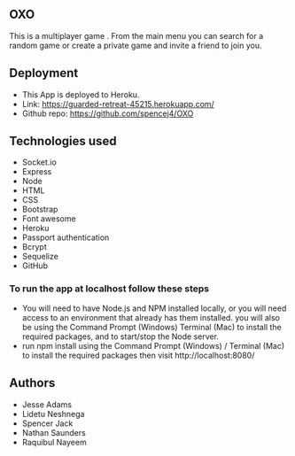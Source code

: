 ## OXO
This is a multiplayer game . From the main menu you can search for a random game or create a private game and invite a friend to join you.

## Deployment
* This App is deployed to Heroku.
* Link: https://guarded-retreat-45215.herokuapp.com/
* Github repo: https://github.com/spencej4/OXO

## Technologies used
* Socket.io
* Express
* Node
* HTML
* CSS
* Bootstrap
* Font awesome
* Heroku
* Passport authentication
* Bcrypt
* Sequelize
* GitHub

### To run the app at localhost follow these steps
* You will need to have Node.js and NPM installed locally, or you will need access to an environment that already has them installed. you will also be using the Command Prompt (Windows) Terminal (Mac) to install the required packages, and to start/stop the Node server.
* run npm install using the Command Prompt (Windows) / Terminal (Mac) to install the required packages  then visit http://localhost:8080/

## Authors
* Jesse Adams
* Lidetu Neshnega
* Spencer Jack
* Nathan Saunders
* Raquibul Nayeem

